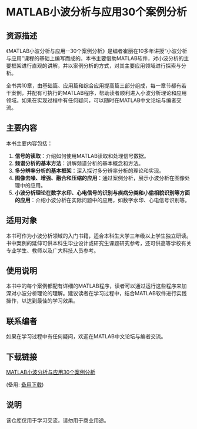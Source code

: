 # MATLAB小波分析与应用30个案例分析

## 资源描述

《MATLAB小波分析与应用--30个案例分析》是编者崔丽在10多年讲授“小波分析与应用”课程的基础上编写而成的。本书主要借助MATLAB软件，对小波分析的主要框架进行直观的讲解，并以案例分析的方式，对其主要应用领域进行探索与分析。

全书共10章，由基础篇、应用篇和综合应用提高篇三部分组成，每一章节都有若干案例，并配有可执行的MATLAB程序，帮助读者顺利进入小波分析理论和应用领域。如果在实现过程中有任何疑问，可以随时在MATLAB中文论坛与编者交流。

## 主要内容

本书主要内容包括：

1. **信号的读取**：介绍如何使用MATLAB读取和处理信号数据。
2. **频谱分析的基本方法**：讲解频谱分析的基本概念和方法。
3. **多分辨率分析的基本框架**：深入探讨多分辨率分析的理论和实现。
4. **图像去噪、增强、融合和压缩的应用**：通过案例分析，展示小波分析在图像处理中的应用。
5. **小波分析理论在数字水印、心电信号的识别与疾病分类和小偷相貌识别等方面的应用**：介绍小波分析在实际问题中的应用，如数字水印、心电信号识别等。

## 适用对象

本书可作为小波分析领域的入门书籍，适合本科生大学三年级以上学生独立研读。书中案例的延伸可供本科生毕业设计或研究生课题研究参考，还可供高等学校有关专业学生、教师以及广大科技人员参考。

## 使用说明

本书中的每个案例都配有详细的MATLAB程序，读者可以通过运行这些程序来加深对小波分析理论的理解。建议读者在学习过程中，结合MATLAB软件进行实践操作，以达到最佳的学习效果。

## 联系编者

如果在学习过程中有任何疑问，欢迎在MATLAB中文论坛与编者交流。

## 下载链接
[MATLAB小波分析与应用30个案例分析](https://pan.quark.cn/s/2bd38679115e) 

(备用: [备用下载](https://pan.baidu.com/s/15KIAqaFU_qBXVPRrIIKIyg?pwd=7irp))

## 说明

该仓库仅用于学习交流，请勿用于商业用途。
